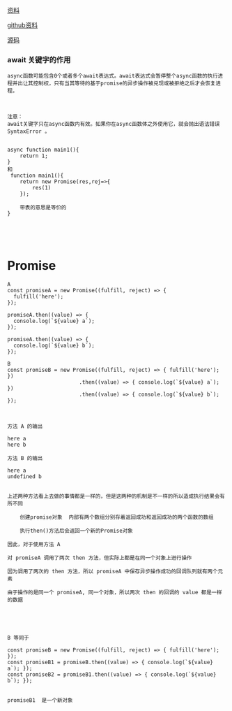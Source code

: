 [资料](https://developer.mozilla.org/zh-CN/docs/Web/JavaScript/Reference/Statements/async_function)

[github资料](https://github.com/promises-aplus)

[源码](https://github.com/then/promise/blob/master/src/core.js)
### await 关键字的作用
```
async函数可能包含0个或者多个await表达式。await表达式会暂停整个async函数的执行进程并出让其控制权，只有当其等待的基于promise的异步操作被兑现或被拒绝之后才会恢复进程。



注意：
await关键字只在async函数内有效。如果你在async函数体之外使用它，就会抛出语法错误 SyntaxError 。


```



```
async function main1(){
    return 1;
}
和
 function main1(){
    return new Promise(res,rej=>{
        res(1)
    });

    带表的意思是等价的
}





```




# Promise
```
A
const promiseA = new Promise((fulfill, reject) => {
  fulfill('here');
});

promiseA.then((value) => {
  console.log(`${value} a`);
});

promiseA.then((value) => {
  console.log(`${value} b`);
});

B
const promiseB = new Promise((fulfill, reject) => { fulfill('here'); })
                       .then((value) => { console.log(`${value} a`); })
                       .then((value) => { console.log(`${value} b`); });



方法 A 的输出

here a
here b

方法 B 的输出

here a
undefined b


上述两种方法看上去做的事情都是一样的，但是这两种的机制是不一样的所以造成执行结果会有所不同

    创建promise对象  内部有两个数组分别存着返回成功和返回成功的两个函数的数组

    执行then()方法后会返回一个新的Promise对象

因此，对于使用方法 A

对 promiseA 调用了两次 then 方法，但实际上都是在同一个对象上进行操作

因为调用了两次的 then 方法，所以 promiseA 中保存异步操作成功的回调队列就有两个元素

由于操作的是同一个 promiseA, 同一个对象，所以两次 then 的回调的 value 都是一样的数据





B 等同于

const promiseB = new Promise((fulfill, reject) => { fulfill('here'); });
const promiseB1 = promiseB.then((value) => { console.log(`${value} a`); });
const promiseB2 = promiseB1.then((value) => { console.log(`${value} b`); });


promiseB1  是一个新对象



```